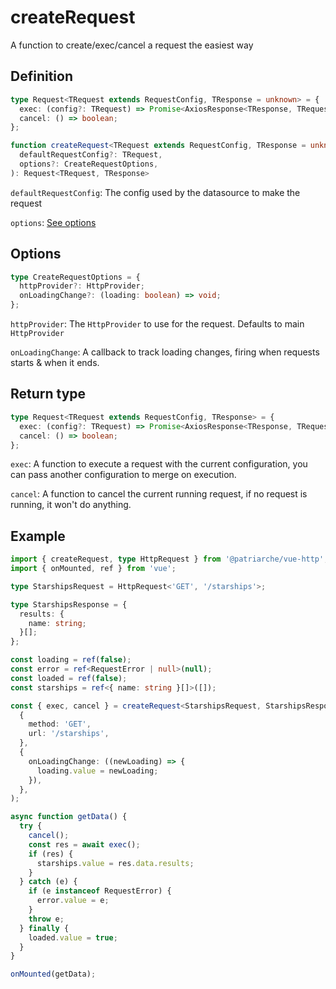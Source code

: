 # createRequest

A function to create/exec/cancel a request the easiest way

## Definition
```typescript
type Request<TRequest extends RequestConfig, TResponse = unknown> = {
  exec: (config?: TRequest) => Promise<AxiosResponse<TResponse, TRequest['data']> | null>;
  cancel: () => boolean;
};

function createRequest<TRequest extends RequestConfig, TResponse = unknown>(
  defaultRequestConfig?: TRequest,
  options?: CreateRequestOptions,
): Request<TRequest, TResponse>
```

`defaultRequestConfig`: The config used by the datasource to make the request

`options`: [See options](#Options)

## Options

```typescript
type CreateRequestOptions = {
  httpProvider?: HttpProvider;
  onLoadingChange?: (loading: boolean) => void;
};
```
`httpProvider`: The `HttpProvider` to use for the request. Defaults to main `HttpProvider`

`onLoadingChange`: A callback to track loading changes, firing when requests starts & when it ends.

## Return type
```typescript
type Request<TRequest extends RequestConfig, TResponse> = {
  exec: (config?: TRequest) => Promise<AxiosResponse<TResponse, TRequest['data']> | null>;
  cancel: () => boolean;
};
```
`exec`: A function to execute a request with the current configuration, you can pass another configuration to merge on execution.

`cancel`: A function to cancel the current running request, if no request is running, it won't do anything.

## Example
```typescript
import { createRequest, type HttpRequest } from '@patriarche/vue-http';
import { onMounted, ref } from 'vue';

type StarshipsRequest = HttpRequest<'GET', '/starships'>;

type StarshipsResponse = {
  results: {
    name: string;
  }[];
};

const loading = ref(false);
const error = ref<RequestError | null>(null);
const loaded = ref(false);
const starships = ref<{ name: string }[]>([]);

const { exec, cancel } = createRequest<StarshipsRequest, StarshipsResponse>(
  {
    method: 'GET',
    url: '/starships',
  },
  {
    onLoadingChange: ((newLoading) => {
      loading.value = newLoading;
    }),
  },
);

async function getData() {
  try {
    cancel();
    const res = await exec();
    if (res) {
      starships.value = res.data.results;
    }
  } catch (e) {
    if (e instanceof RequestError) {
      error.value = e;
    }
    throw e;
  } finally {
    loaded.value = true;
  }
}

onMounted(getData);
```